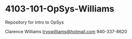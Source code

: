 # 4103-101-OpSys-Williams
Repository for intro to OpSys

Clarence Williams
tryswilliams@hotmail.com
940-337-8620

